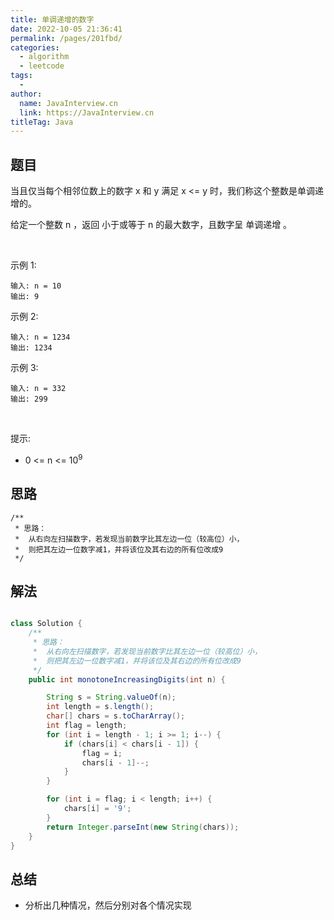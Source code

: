 ```yaml
---
title: 单调递增的数字
date: 2022-10-05 21:36:41
permalink: /pages/201fbd/
categories:
  - algorithm
  - leetcode
tags:
  - 
author: 
  name: JavaInterview.cn
  link: https://JavaInterview.cn
titleTag: Java
---
```




## 题目

当且仅当每个相邻位数上的数字 x 和 y 满足 x <= y 时，我们称这个整数是单调递增的。

给定一个整数 n ，返回 小于或等于 n 的最大数字，且数字呈 单调递增 。

 

示例 1:

    输入: n = 10
    输出: 9
示例 2:

    输入: n = 1234
    输出: 1234
示例 3:

    输入: n = 332
    输出: 299
 

提示:

- 0 <= n <= 10<sup>9</sup>


## 思路

    /**
     * 思路：
     *  从右向左扫描数字，若发现当前数字比其左边一位（较高位）小，
     *  则把其左边一位数字减1，并将该位及其右边的所有位改成9
     */


## 解法
```java

class Solution {
    /**
     * 思路：
     *  从右向左扫描数字，若发现当前数字比其左边一位（较高位）小，
     *  则把其左边一位数字减1，并将该位及其右边的所有位改成9
     */
    public int monotoneIncreasingDigits(int n) {

        String s = String.valueOf(n);
        int length = s.length();
        char[] chars = s.toCharArray();
        int flag = length;
        for (int i = length - 1; i >= 1; i--) {
            if (chars[i] < chars[i - 1]) {
                flag = i;
                chars[i - 1]--;
            }
        }

        for (int i = flag; i < length; i++) {
            chars[i] = '9';
        }
        return Integer.parseInt(new String(chars));
    }
}
```

## 总结

- 分析出几种情况，然后分别对各个情况实现 
